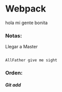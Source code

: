  # Webpack

 hola mi gente bonita

 ### Notas:

 Llegar a Master
 ```

 AllFather give me sight

 ```

### Orden:

 ##### Git add
